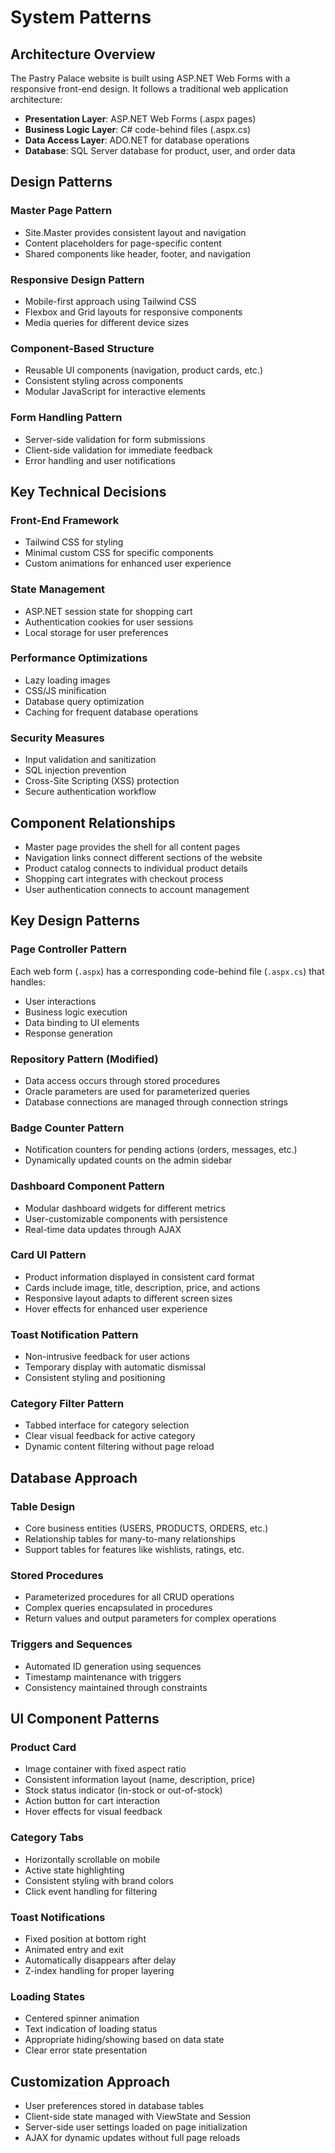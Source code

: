 # System Patterns

## Architecture Overview
The Pastry Palace website is built using ASP.NET Web Forms with a responsive front-end design. It follows a traditional web application architecture:

- **Presentation Layer**: ASP.NET Web Forms (.aspx pages)
- **Business Logic Layer**: C# code-behind files (.aspx.cs)
- **Data Access Layer**: ADO.NET for database operations
- **Database**: SQL Server database for product, user, and order data

## Design Patterns

### Master Page Pattern
- Site.Master provides consistent layout and navigation
- Content placeholders for page-specific content
- Shared components like header, footer, and navigation

### Responsive Design Pattern
- Mobile-first approach using Tailwind CSS
- Flexbox and Grid layouts for responsive components
- Media queries for different device sizes

### Component-Based Structure
- Reusable UI components (navigation, product cards, etc.)
- Consistent styling across components
- Modular JavaScript for interactive elements

### Form Handling Pattern
- Server-side validation for form submissions
- Client-side validation for immediate feedback
- Error handling and user notifications

## Key Technical Decisions

### Front-End Framework
- Tailwind CSS for styling
- Minimal custom CSS for specific components
- Custom animations for enhanced user experience

### State Management
- ASP.NET session state for shopping cart
- Authentication cookies for user sessions
- Local storage for user preferences

### Performance Optimizations
- Lazy loading images
- CSS/JS minification
- Database query optimization
- Caching for frequent database operations

### Security Measures
- Input validation and sanitization
- SQL injection prevention
- Cross-Site Scripting (XSS) protection
- Secure authentication workflow

## Component Relationships
- Master page provides the shell for all content pages
- Navigation links connect different sections of the website
- Product catalog connects to individual product details
- Shopping cart integrates with checkout process
- User authentication connects to account management

## Key Design Patterns

### Page Controller Pattern
Each web form (`.aspx`) has a corresponding code-behind file (`.aspx.cs`) that handles:
- User interactions
- Business logic execution
- Data binding to UI elements
- Response generation

### Repository Pattern (Modified)
- Data access occurs through stored procedures 
- Oracle parameters are used for parameterized queries
- Database connections are managed through connection strings

### Badge Counter Pattern
- Notification counters for pending actions (orders, messages, etc.)
- Dynamically updated counts on the admin sidebar

### Dashboard Component Pattern
- Modular dashboard widgets for different metrics
- User-customizable components with persistence
- Real-time data updates through AJAX

### Card UI Pattern
- Product information displayed in consistent card format
- Cards include image, title, description, price, and actions
- Responsive layout adapts to different screen sizes
- Hover effects for enhanced user experience

### Toast Notification Pattern
- Non-intrusive feedback for user actions
- Temporary display with automatic dismissal
- Consistent styling and positioning

### Category Filter Pattern
- Tabbed interface for category selection
- Clear visual feedback for active category
- Dynamic content filtering without page reload

## Database Approach

### Table Design
- Core business entities (USERS, PRODUCTS, ORDERS, etc.)
- Relationship tables for many-to-many relationships
- Support tables for features like wishlists, ratings, etc.

### Stored Procedures
- Parameterized procedures for all CRUD operations
- Complex queries encapsulated in procedures
- Return values and output parameters for complex operations

### Triggers and Sequences
- Automated ID generation using sequences
- Timestamp maintenance with triggers
- Consistency maintained through constraints

## UI Component Patterns

### Product Card
- Image container with fixed aspect ratio
- Consistent information layout (name, description, price)
- Stock status indicator (in-stock or out-of-stock)
- Action button for cart interaction
- Hover effects for visual feedback

### Category Tabs
- Horizontally scrollable on mobile
- Active state highlighting
- Consistent styling with brand colors
- Click event handling for filtering

### Toast Notifications
- Fixed position at bottom right
- Animated entry and exit
- Automatically disappears after delay
- Z-index handling for proper layering

### Loading States
- Centered spinner animation
- Text indication of loading status
- Appropriate hiding/showing based on data state
- Clear error state presentation

## Customization Approach
- User preferences stored in database tables
- Client-side state managed with ViewState and Session
- Server-side user settings loaded on page initialization
- AJAX for dynamic updates without full page reloads 